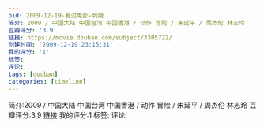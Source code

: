 ```yaml
---
pid: 2009-12-19-看过电影-刺陵
简介: 2009 / 中国大陆 中国台湾 中国香港 / 动作 冒险 / 朱延平 / 周杰伦 林志玲
豆瓣评分: '3.9'
链接: https://movie.douban.com/subject/3305722/
创建时间: '2009-12-19 23:15:31'
我的评分: '1'
标签:
评论:
tags: [douban]
categories: [timeline]
---
```

简介:2009 / 中国大陆 中国台湾 中国香港 / 动作 冒险 / 朱延平 / 周杰伦 林志玲
豆瓣评分:3.9
[链接](https://movie.douban.com/subject/3305722/)
我的评分:1
标签:
评论:

